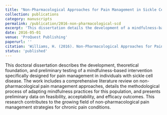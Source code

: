 ```yaml
---
title: "Non-Pharmacological Approaches for Pain Management in Sickle Cell Disease: Development of a Mindfulness-Based Intervention"
collection: publications
category: manuscripts
permalink: /publication/2016-non-pharmacological-scd
excerpt: 'This dissertation details the development of a mindfulness-based intervention for pain management in sickle cell disease.'
date: 2016-05-01
venue: 'ProQuest Publishing'
paperurl: ''
citation: 'Williams, H. (2016). Non-Pharmacological Approaches for Pain Management in Sickle Cell Disease: Development of a Mindfulness-Based Intervention. <i>ProQuest Publishing</i>. 10137426.'
status: 'published'
---
```


This doctoral dissertation describes the development, theoretical foundation, and preliminary testing of a mindfulness-based intervention specifically designed for pain management in individuals with sickle cell disease. The work includes a comprehensive literature review on non-pharmacological pain management approaches, details the methodological process of adapting mindfulness practices for this population, and presents preliminary data on feasibility, acceptability, and efficacy outcomes. This research contributes to the growing field of non-pharmacological pain management strategies for chronic pain conditions.
